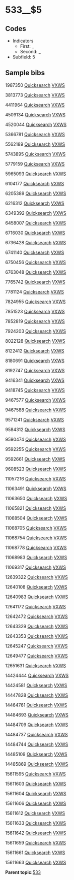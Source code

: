 # 533\_\_$5

## Codes

-   Indicators
    -   First: \_
    -   Second: \_
-   Subfield: 5

## Sample bibs

1987350 [Quicksearch](https://search.library.yale.edu/catalog/1987350) [VXWS](http://prodorbis.library.yale.edu:7014/vxws/GetHoldingsService?bibId=1987350)

3813773 [Quicksearch](https://search.library.yale.edu/catalog/3813773) [VXWS](http://prodorbis.library.yale.edu:7014/vxws/GetHoldingsService?bibId=3813773)

4411964 [Quicksearch](https://search.library.yale.edu/catalog/4411964) [VXWS](http://prodorbis.library.yale.edu:7014/vxws/GetHoldingsService?bibId=4411964)

4509134 [Quicksearch](https://search.library.yale.edu/catalog/4509134) [VXWS](http://prodorbis.library.yale.edu:7014/vxws/GetHoldingsService?bibId=4509134)

4520044 [Quicksearch](https://search.library.yale.edu/catalog/4520044) [VXWS](http://prodorbis.library.yale.edu:7014/vxws/GetHoldingsService?bibId=4520044)

5366781 [Quicksearch](https://search.library.yale.edu/catalog/5366781) [VXWS](http://prodorbis.library.yale.edu:7014/vxws/GetHoldingsService?bibId=5366781)

5562189 [Quicksearch](https://search.library.yale.edu/catalog/5562189) [VXWS](http://prodorbis.library.yale.edu:7014/vxws/GetHoldingsService?bibId=5562189)

5743895 [Quicksearch](https://search.library.yale.edu/catalog/5743895) [VXWS](http://prodorbis.library.yale.edu:7014/vxws/GetHoldingsService?bibId=5743895)

5779159 [Quicksearch](https://search.library.yale.edu/catalog/5779159) [VXWS](http://prodorbis.library.yale.edu:7014/vxws/GetHoldingsService?bibId=5779159)

5965093 [Quicksearch](https://search.library.yale.edu/catalog/5965093) [VXWS](http://prodorbis.library.yale.edu:7014/vxws/GetHoldingsService?bibId=5965093)

6104177 [Quicksearch](https://search.library.yale.edu/catalog/6104177) [VXWS](http://prodorbis.library.yale.edu:7014/vxws/GetHoldingsService?bibId=6104177)

6205389 [Quicksearch](https://search.library.yale.edu/catalog/6205389) [VXWS](http://prodorbis.library.yale.edu:7014/vxws/GetHoldingsService?bibId=6205389)

6216312 [Quicksearch](https://search.library.yale.edu/catalog/6216312) [VXWS](http://prodorbis.library.yale.edu:7014/vxws/GetHoldingsService?bibId=6216312)

6349392 [Quicksearch](https://search.library.yale.edu/catalog/6349392) [VXWS](http://prodorbis.library.yale.edu:7014/vxws/GetHoldingsService?bibId=6349392)

6458007 [Quicksearch](https://search.library.yale.edu/catalog/6458007) [VXWS](http://prodorbis.library.yale.edu:7014/vxws/GetHoldingsService?bibId=6458007)

6716030 [Quicksearch](https://search.library.yale.edu/catalog/6716030) [VXWS](http://prodorbis.library.yale.edu:7014/vxws/GetHoldingsService?bibId=6716030)

6736428 [Quicksearch](https://search.library.yale.edu/catalog/6736428) [VXWS](http://prodorbis.library.yale.edu:7014/vxws/GetHoldingsService?bibId=6736428)

6741140 [Quicksearch](https://search.library.yale.edu/catalog/6741140) [VXWS](http://prodorbis.library.yale.edu:7014/vxws/GetHoldingsService?bibId=6741140)

6750456 [Quicksearch](https://search.library.yale.edu/catalog/6750456) [VXWS](http://prodorbis.library.yale.edu:7014/vxws/GetHoldingsService?bibId=6750456)

6763048 [Quicksearch](https://search.library.yale.edu/catalog/6763048) [VXWS](http://prodorbis.library.yale.edu:7014/vxws/GetHoldingsService?bibId=6763048)

7765742 [Quicksearch](https://search.library.yale.edu/catalog/7765742) [VXWS](http://prodorbis.library.yale.edu:7014/vxws/GetHoldingsService?bibId=7765742)

7781124 [Quicksearch](https://search.library.yale.edu/catalog/7781124) [VXWS](http://prodorbis.library.yale.edu:7014/vxws/GetHoldingsService?bibId=7781124)

7824955 [Quicksearch](https://search.library.yale.edu/catalog/7824955) [VXWS](http://prodorbis.library.yale.edu:7014/vxws/GetHoldingsService?bibId=7824955)

7851523 [Quicksearch](https://search.library.yale.edu/catalog/7851523) [VXWS](http://prodorbis.library.yale.edu:7014/vxws/GetHoldingsService?bibId=7851523)

7852819 [Quicksearch](https://search.library.yale.edu/catalog/7852819) [VXWS](http://prodorbis.library.yale.edu:7014/vxws/GetHoldingsService?bibId=7852819)

7924203 [Quicksearch](https://search.library.yale.edu/catalog/7924203) [VXWS](http://prodorbis.library.yale.edu:7014/vxws/GetHoldingsService?bibId=7924203)

8022128 [Quicksearch](https://search.library.yale.edu/catalog/8022128) [VXWS](http://prodorbis.library.yale.edu:7014/vxws/GetHoldingsService?bibId=8022128)

8122412 [Quicksearch](https://search.library.yale.edu/catalog/8122412) [VXWS](http://prodorbis.library.yale.edu:7014/vxws/GetHoldingsService?bibId=8122412)

8180691 [Quicksearch](https://search.library.yale.edu/catalog/8180691) [VXWS](http://prodorbis.library.yale.edu:7014/vxws/GetHoldingsService?bibId=8180691)

8192747 [Quicksearch](https://search.library.yale.edu/catalog/8192747) [VXWS](http://prodorbis.library.yale.edu:7014/vxws/GetHoldingsService?bibId=8192747)

9416341 [Quicksearch](https://search.library.yale.edu/catalog/9416341) [VXWS](http://prodorbis.library.yale.edu:7014/vxws/GetHoldingsService?bibId=9416341)

9418745 [Quicksearch](https://search.library.yale.edu/catalog/9418745) [VXWS](http://prodorbis.library.yale.edu:7014/vxws/GetHoldingsService?bibId=9418745)

9467577 [Quicksearch](https://search.library.yale.edu/catalog/9467577) [VXWS](http://prodorbis.library.yale.edu:7014/vxws/GetHoldingsService?bibId=9467577)

9467588 [Quicksearch](https://search.library.yale.edu/catalog/9467588) [VXWS](http://prodorbis.library.yale.edu:7014/vxws/GetHoldingsService?bibId=9467588)

9571241 [Quicksearch](https://search.library.yale.edu/catalog/9571241) [VXWS](http://prodorbis.library.yale.edu:7014/vxws/GetHoldingsService?bibId=9571241)

9584312 [Quicksearch](https://search.library.yale.edu/catalog/9584312) [VXWS](http://prodorbis.library.yale.edu:7014/vxws/GetHoldingsService?bibId=9584312)

9590474 [Quicksearch](https://search.library.yale.edu/catalog/9590474) [VXWS](http://prodorbis.library.yale.edu:7014/vxws/GetHoldingsService?bibId=9590474)

9592255 [Quicksearch](https://search.library.yale.edu/catalog/9592255) [VXWS](http://prodorbis.library.yale.edu:7014/vxws/GetHoldingsService?bibId=9592255)

9592661 [Quicksearch](https://search.library.yale.edu/catalog/9592661) [VXWS](http://prodorbis.library.yale.edu:7014/vxws/GetHoldingsService?bibId=9592661)

9608523 [Quicksearch](https://search.library.yale.edu/catalog/9608523) [VXWS](http://prodorbis.library.yale.edu:7014/vxws/GetHoldingsService?bibId=9608523)

11057216 [Quicksearch](https://search.library.yale.edu/catalog/11057216) [VXWS](http://prodorbis.library.yale.edu:7014/vxws/GetHoldingsService?bibId=11057216)

11063491 [Quicksearch](https://search.library.yale.edu/catalog/11063491) [VXWS](http://prodorbis.library.yale.edu:7014/vxws/GetHoldingsService?bibId=11063491)

11063650 [Quicksearch](https://search.library.yale.edu/catalog/11063650) [VXWS](http://prodorbis.library.yale.edu:7014/vxws/GetHoldingsService?bibId=11063650)

11065821 [Quicksearch](https://search.library.yale.edu/catalog/11065821) [VXWS](http://prodorbis.library.yale.edu:7014/vxws/GetHoldingsService?bibId=11065821)

11068504 [Quicksearch](https://search.library.yale.edu/catalog/11068504) [VXWS](http://prodorbis.library.yale.edu:7014/vxws/GetHoldingsService?bibId=11068504)

11068705 [Quicksearch](https://search.library.yale.edu/catalog/11068705) [VXWS](http://prodorbis.library.yale.edu:7014/vxws/GetHoldingsService?bibId=11068705)

11068754 [Quicksearch](https://search.library.yale.edu/catalog/11068754) [VXWS](http://prodorbis.library.yale.edu:7014/vxws/GetHoldingsService?bibId=11068754)

11068778 [Quicksearch](https://search.library.yale.edu/catalog/11068778) [VXWS](http://prodorbis.library.yale.edu:7014/vxws/GetHoldingsService?bibId=11068778)

11068983 [Quicksearch](https://search.library.yale.edu/catalog/11068983) [VXWS](http://prodorbis.library.yale.edu:7014/vxws/GetHoldingsService?bibId=11068983)

11069317 [Quicksearch](https://search.library.yale.edu/catalog/11069317) [VXWS](http://prodorbis.library.yale.edu:7014/vxws/GetHoldingsService?bibId=11069317)

12639322 [Quicksearch](https://search.library.yale.edu/catalog/12639322) [VXWS](http://prodorbis.library.yale.edu:7014/vxws/GetHoldingsService?bibId=12639322)

12640108 [Quicksearch](https://search.library.yale.edu/catalog/12640108) [VXWS](http://prodorbis.library.yale.edu:7014/vxws/GetHoldingsService?bibId=12640108)

12640983 [Quicksearch](https://search.library.yale.edu/catalog/12640983) [VXWS](http://prodorbis.library.yale.edu:7014/vxws/GetHoldingsService?bibId=12640983)

12641172 [Quicksearch](https://search.library.yale.edu/catalog/12641172) [VXWS](http://prodorbis.library.yale.edu:7014/vxws/GetHoldingsService?bibId=12641172)

12642472 [Quicksearch](https://search.library.yale.edu/catalog/12642472) [VXWS](http://prodorbis.library.yale.edu:7014/vxws/GetHoldingsService?bibId=12642472)

12643329 [Quicksearch](https://search.library.yale.edu/catalog/12643329) [VXWS](http://prodorbis.library.yale.edu:7014/vxws/GetHoldingsService?bibId=12643329)

12643353 [Quicksearch](https://search.library.yale.edu/catalog/12643353) [VXWS](http://prodorbis.library.yale.edu:7014/vxws/GetHoldingsService?bibId=12643353)

12645247 [Quicksearch](https://search.library.yale.edu/catalog/12645247) [VXWS](http://prodorbis.library.yale.edu:7014/vxws/GetHoldingsService?bibId=12645247)

12649477 [Quicksearch](https://search.library.yale.edu/catalog/12649477) [VXWS](http://prodorbis.library.yale.edu:7014/vxws/GetHoldingsService?bibId=12649477)

12651631 [Quicksearch](https://search.library.yale.edu/catalog/12651631) [VXWS](http://prodorbis.library.yale.edu:7014/vxws/GetHoldingsService?bibId=12651631)

14424444 [Quicksearch](https://search.library.yale.edu/catalog/14424444) [VXWS](http://prodorbis.library.yale.edu:7014/vxws/GetHoldingsService?bibId=14424444)

14424581 [Quicksearch](https://search.library.yale.edu/catalog/14424581) [VXWS](http://prodorbis.library.yale.edu:7014/vxws/GetHoldingsService?bibId=14424581)

14447828 [Quicksearch](https://search.library.yale.edu/catalog/14447828) [VXWS](http://prodorbis.library.yale.edu:7014/vxws/GetHoldingsService?bibId=14447828)

14464761 [Quicksearch](https://search.library.yale.edu/catalog/14464761) [VXWS](http://prodorbis.library.yale.edu:7014/vxws/GetHoldingsService?bibId=14464761)

14484693 [Quicksearch](https://search.library.yale.edu/catalog/14484693) [VXWS](http://prodorbis.library.yale.edu:7014/vxws/GetHoldingsService?bibId=14484693)

14484709 [Quicksearch](https://search.library.yale.edu/catalog/14484709) [VXWS](http://prodorbis.library.yale.edu:7014/vxws/GetHoldingsService?bibId=14484709)

14484737 [Quicksearch](https://search.library.yale.edu/catalog/14484737) [VXWS](http://prodorbis.library.yale.edu:7014/vxws/GetHoldingsService?bibId=14484737)

14484744 [Quicksearch](https://search.library.yale.edu/catalog/14484744) [VXWS](http://prodorbis.library.yale.edu:7014/vxws/GetHoldingsService?bibId=14484744)

14485109 [Quicksearch](https://search.library.yale.edu/catalog/14485109) [VXWS](http://prodorbis.library.yale.edu:7014/vxws/GetHoldingsService?bibId=14485109)

14485869 [Quicksearch](https://search.library.yale.edu/catalog/14485869) [VXWS](http://prodorbis.library.yale.edu:7014/vxws/GetHoldingsService?bibId=14485869)

15611595 [Quicksearch](https://search.library.yale.edu/catalog/15611595) [VXWS](http://prodorbis.library.yale.edu:7014/vxws/GetHoldingsService?bibId=15611595)

15611603 [Quicksearch](https://search.library.yale.edu/catalog/15611603) [VXWS](http://prodorbis.library.yale.edu:7014/vxws/GetHoldingsService?bibId=15611603)

15611604 [Quicksearch](https://search.library.yale.edu/catalog/15611604) [VXWS](http://prodorbis.library.yale.edu:7014/vxws/GetHoldingsService?bibId=15611604)

15611606 [Quicksearch](https://search.library.yale.edu/catalog/15611606) [VXWS](http://prodorbis.library.yale.edu:7014/vxws/GetHoldingsService?bibId=15611606)

15611612 [Quicksearch](https://search.library.yale.edu/catalog/15611612) [VXWS](http://prodorbis.library.yale.edu:7014/vxws/GetHoldingsService?bibId=15611612)

15611633 [Quicksearch](https://search.library.yale.edu/catalog/15611633) [VXWS](http://prodorbis.library.yale.edu:7014/vxws/GetHoldingsService?bibId=15611633)

15611642 [Quicksearch](https://search.library.yale.edu/catalog/15611642) [VXWS](http://prodorbis.library.yale.edu:7014/vxws/GetHoldingsService?bibId=15611642)

15611659 [Quicksearch](https://search.library.yale.edu/catalog/15611659) [VXWS](http://prodorbis.library.yale.edu:7014/vxws/GetHoldingsService?bibId=15611659)

15611661 [Quicksearch](https://search.library.yale.edu/catalog/15611661) [VXWS](http://prodorbis.library.yale.edu:7014/vxws/GetHoldingsService?bibId=15611661)

15611663 [Quicksearch](https://search.library.yale.edu/catalog/15611663) [VXWS](http://prodorbis.library.yale.edu:7014/vxws/GetHoldingsService?bibId=15611663)

**Parent topic:**[533](../../tags/533/533.md)

